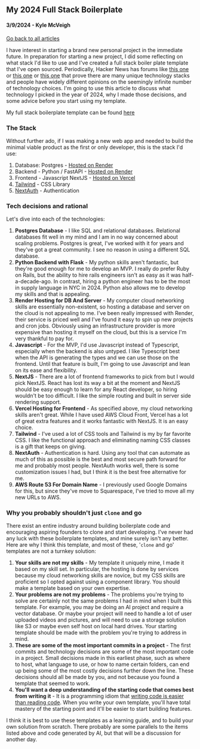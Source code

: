 ## My 2024 Full Stack Boilerplate
#### 3/9/2024 - Kyle McVeigh
[Go back to all articles](../../)

I have interest in starting a brand new personal project in the immediate future. In preparation for starting a new project, I did some reflecting on what stack I'd like to use and I've created a full stack boiler plate template that I've open sourced. Periodically, Hacker News has forums like [this one](https://news.ycombinator.com/item?id=33046696) or [this one](https://news.ycombinator.com/item?id=38500705) or [this one](https://news.ycombinator.com/item?id=38361519) that prove there are many unique technology stacks and people have widely different opinions on the seemingly infinite number of technology choices. I'm going to use this article to discuss what technology I picked in the year of 2024, why I made those decisions, and some advice before you start using my template. 

My full stack boilerplate template can be found [here](https://github.com/Kyle01/fullstack_boiler_2024)

### The Stack
Without further ado, if I was making a new web app and needed to build the minimal viable product as the first or only developer, this is the stack I'd use:
1. Database: Postgres - [Hosted on Render](https://docs.render.com/databases)
2. Backend - Python / FastAPI - [Hosted on Render](https://docs.render.com/web-services)
3. Frontend - Javascript NextJS - [Hosted on Vercel](https://vercel.com/docs/frameworks/nextjs)
4. [Tailwind](https://tailwindcss.com/) - CSS Library
5. [NextAuth](https://next-auth.js.org/) - Authentication 

### Tech decisions and rational
Let's dive into each of the technologies:
1. **Postgres Database** - I like SQL and relational databases. Relational databases fit well in my mind and I am in no way concerned about scaling problems. Postgres is great, I've worked with it for years and they've got a great community. I see no reason in using a different SQL database. 
2. **Python Backend with Flask** - My python skills aren't fantastic, but they're good enough for me to develop an MVP. I really do prefer Ruby on Rails, but the ability to hire rails engineers isn't as easy as it was half-a-decade-ago. In contrast, hiring a python engineer has to be the most in supply language in NYC in 2024. Python also allows me to develop my skills and that is appealing. 
3. **Render Hosting for DB And Server** - My computer cloud networking skills are essentially non-existent, so hosting a database and server on the cloud is not appealing to me. I've been really impressed with Render, their service is priced well and I've found it easy to spin up new projects and cron jobs. Obviously using an infrastructure provider is more expensive than hosting it myself on the cloud, but this is a service I'm very thankful to pay for. 
4. **Javascript** - For the MVP, I'd use Javascript instead of Typescript, especially when the backend is also untyped. I like Typescript best when the API is generating the types and we can use those on the frontend. Until that feature is built, I'm going to use Javascript and lean on its ease and flexibility.
5. **NextJS** - There are a lot of frontend frameworks to pick from but I would pick NextJS. React has lost its way a bit at the moment and NextJS should be easy enough to learn for any React developer, so hiring wouldn't be too difficult. I like the simple routing and built in server side rendering support.
6. **Vercel Hosting for Frontend** - As specified above, my cloud networking skills aren't great. While I have used AWS Cloud Front, Vercel has a lot of great extra features and it works fantastic with NextJS. It is an easy choice. 
7. **Tailwind** - I've used a lot of CSS tools and Tailwind is my by far favorite CSS. I like the functional approach and eliminating naming CSS classes is a gift that keeps on giving. 
8. **NextAuth** - Authentication is hard. Using any tool that can automate as much of this as possible is the best and most secure path forward for me and probably most people. NextAuth works well, there is some customization issues I had, but I think it is the best free alternative for me. 
9. **AWS Route 53 For Domain Name** - I previously used Google Domains for this, but since they've move to Squarespace, I've tried to move all my new URLs to AWS.

### Why you probably shouldn't just `clone` and go
There exist an entire industry around building boilerplate code and encouraging aspiring founders to clone and start developing. I've never had any luck with these boilerplate templates, and mine surely isn't any better. Here are why I think this template, and most of these, '`clone` and go' templates are not a turnkey solution: 
1. **Your skills are not my skills** - My template it uniquely mine, I made it based on my skill set. In particular, the hosting is done by services because my cloud networking skills are novice, but my CSS skills are proficient so I opted against using a component library. You should make a template based on your own expertise.
2. **Your problems are not my problems** - The problems you're trying to solve are certainly not the same problems I had in mind when I built this template. For example, you may be doing an AI project and require a vector database. Or maybe your project will need to handle a lot of user uploaded videos and pictures, and will need to use a storage solution like S3 or maybe even self host on local hard drives. Your starting template should be made with the problem you're trying to address in mind. 
3. **These are some of the most important commits in a project** - The first commits and technology decisions are some of the most important code in a project. Small decisions made in this earliest phase, such as where to host, what language to use, or how to name certain folders, can end up being some of the most costly decisions further down the line. These decisions should all be made by you, and not because you found a template that seemed to work. 
4. **You'll want a deep understanding of the starting code that comes best from writing it** - It is a programming idiom that [writing code is easier than reading code](https://jakeworth.com/its-harder-to-read-code-than-write-it/). When you write your own template, you'll have total mastery of the starting point and it'll be easier to start building features. 

I think it is best to use these templates as a learning guide, and to build your own solution from scratch. There probably are some parallels to the items listed above and code generated by AI, but that will be a discussion for another day. 
